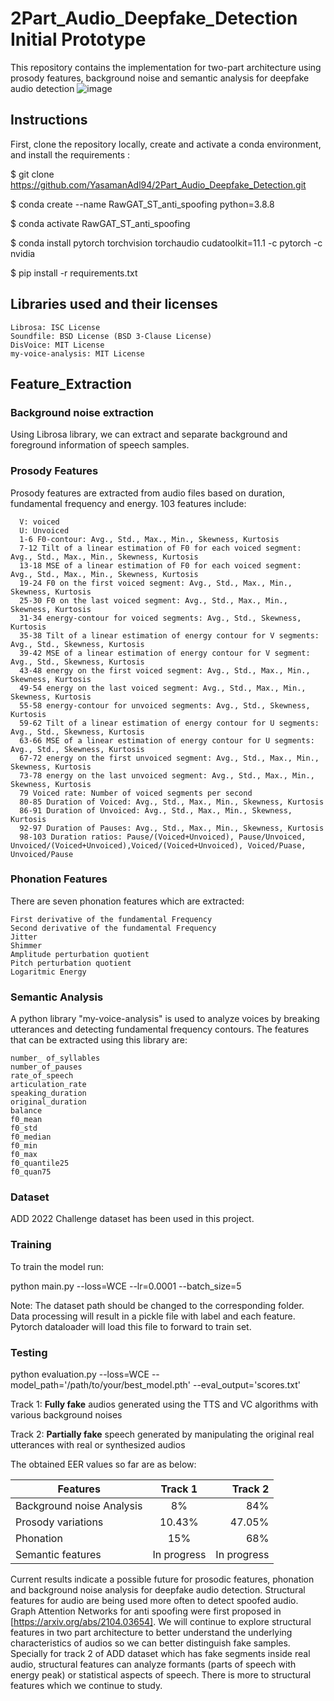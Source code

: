 # 2Part_Audio_Deepfake_Detection Initial Prototype

This repository contains the implementation for two-part architecture using prosody features, background noise and semantic analysis for deepfake audio detection
![image](https://user-images.githubusercontent.com/61777099/194679033-9c61bc9f-9bc6-415e-be1e-579ac4109d8c.png)


## Instructions

First, clone the repository locally, create and activate a conda environment, and install the requirements :

$ git clone https://github.com/YasamanAdl94/2Part_Audio_Deepfake_Detection.git

$ conda create --name RawGAT_ST_anti_spoofing python=3.8.8

$ conda activate RawGAT_ST_anti_spoofing

$ conda install pytorch torchvision torchaudio cudatoolkit=11.1 -c pytorch -c nvidia

$ pip install -r requirements.txt

## Libraries used and their licenses

    Librosa: ISC License
    Soundfile: BSD License (BSD 3-Clause License)
    DisVoice: MIT License
    my-voice-analysis: MIT License
## Feature_Extraction

### Background noise extraction

Using Librosa library, we can extract and separate background and foreground information of speech samples. 

### Prosody Features

Prosody features are extracted from audio files based on duration, fundamental frequency and energy. 
103 features include:

      V: voiced
      U: Unvoiced
      1-6 F0-contour: Avg., Std., Max., Min., Skewness, Kurtosis
      7-12 Tilt of a linear estimation of F0 for each voiced segment: Avg., Std., Max., Min., Skewness, Kurtosis
      13-18 MSE of a linear estimation of F0 for each voiced segment: Avg., Std., Max., Min., Skewness, Kurtosis
      19-24 F0 on the first voiced segment: Avg., Std., Max., Min., Skewness, Kurtosis
      25-30 F0 on the last voiced segment: Avg., Std., Max., Min., Skewness, Kurtosis
      31-34 energy-contour for voiced segments: Avg., Std., Skewness, Kurtosis
      35-38 Tilt of a linear estimation of energy contour for V segments: Avg., Std., Skewness, Kurtosis
      39-42 MSE of a linear estimation of energy contour for V segment: Avg., Std., Skewness, Kurtosis
      43-48 energy on the first voiced segment: Avg., Std., Max., Min., Skewness, Kurtosis
      49-54 energy on the last voiced segment: Avg., Std., Max., Min., Skewness, Kurtosis
      55-58 energy-contour for unvoiced segments: Avg., Std., Skewness, Kurtosis
      59-62 Tilt of a linear estimation of energy contour for U segments: Avg., Std., Skewness, Kurtosis
      63-66 MSE of a linear estimation of energy contour for U segments: Avg., Std., Skewness, Kurtosis
      67-72 energy on the first unvoiced segment: Avg., Std., Max., Min., Skewness, Kurtosis
      73-78 energy on the last unvoiced segment: Avg., Std., Max., Min., Skewness, Kurtosis
      79 Voiced rate: Number of voiced segments per second
      80-85 Duration of Voiced: Avg., Std., Max., Min., Skewness, Kurtosis
      86-91 Duration of Unvoiced: Avg., Std., Max., Min., Skewness, Kurtosis
      92-97 Duration of Pauses: Avg., Std., Max., Min., Skewness, Kurtosis
      98-103 Duration ratios: Pause/(Voiced+Unvoiced), Pause/Unvoiced, Unvoiced/(Voiced+Unvoiced),Voiced/(Voiced+Unvoiced), Voiced/Puase, Unvoiced/Pause


### Phonation Features
 

There are seven phonation features which are extracted:

    First derivative of the fundamental Frequency
    Second derivative of the fundamental Frequency
    Jitter
    Shimmer
    Amplitude perturbation quotient
    Pitch perturbation quotient
    Logaritmic Energy

### Semantic Analysis

A python library "my-voice-analysis" is used to analyze voices by breaking utterances and detecting fundamental frequency contours. The features that can be extracted using this library are:
    
    number_ of_syllables     
    number_of_pauses         
    rate_of_speech             
    articulation_rate          
    speaking_duration       
    original_duration       
    balance                 
    f0_mean               
    f0_std                
    f0_median             
    f0_min                   
    f0_max                   
    f0_quantile25            
    f0_quan75               

### Dataset
ADD 2022 Challenge dataset has been used in this project.

### Training
To train the model run:

python main.py --loss=WCE   --lr=0.0001 --batch_size=5

Note: The dataset path should be changed to the corresponding folder. Data processing will result in a pickle file with label and each feature. Pytorch dataloader will load this file to forward to train set.

### Testing

python evaluation.py --loss=WCE --model_path='/path/to/your/best_model.pth' --eval_output='scores.txt'

Track 1: **Fully fake** audios generated using the TTS and VC algorithms with various background noises

Track 2: **Partially fake** speech generated by manipulating the original real utterances with real or synthesized audios

The obtained EER values so far are as below:

| Features                    | Track 1       |          Track 2          |
| --------------------------- |:-------------:| -------------------------:|
| Background noise Analysis   | 8%       |           84%                 |
| Prosody variations          |      10.43%   |           47.05%         |
| Phonation                   |        15%    |            68%            |
| Semantic features           |   In progress |           In progress     |


Current results indicate a possible future for prosodic features, phonation and background noise analysis for deepfake audio detection. Structural features for audio are being used more often to detect spoofed audio. Graph Attention Networks for anti spoofing were first proposed in [https://arxiv.org/abs/2104.03654]. We will continue to explore structural features in two part architecture to better understand the underlying characteristics of audios so we can better distinguish fake samples. Specially for track 2 of ADD dataset which has fake segments inside real audio, structural features can analyze formants (parts of speech with energy peak) or statistical aspects of speech. There is more to structural features which we continue to study.

